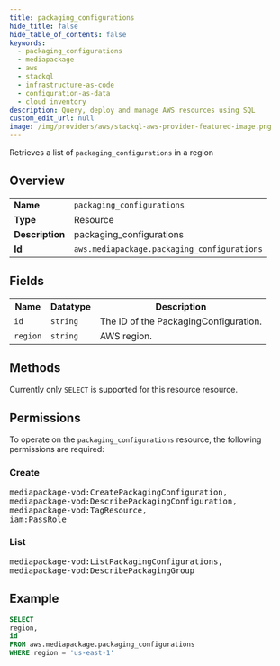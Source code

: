 ```yaml
---
title: packaging_configurations
hide_title: false
hide_table_of_contents: false
keywords:
  - packaging_configurations
  - mediapackage
  - aws
  - stackql
  - infrastructure-as-code
  - configuration-as-data
  - cloud inventory
description: Query, deploy and manage AWS resources using SQL
custom_edit_url: null
image: /img/providers/aws/stackql-aws-provider-featured-image.png
---
```

Retrieves a list of <code>packaging_configurations</code> in a region

## Overview
<table><tbody>
<tr><td><b>Name</b></td><td><code>packaging_configurations</code></td></tr>
<tr><td><b>Type</b></td><td>Resource</td></tr>
<tr><td><b>Description</b></td><td>packaging_configurations</td></tr>
<tr><td><b>Id</b></td><td><code>aws.mediapackage.packaging_configurations</code></td></tr>
</tbody></table>

## Fields
<table><tbody>
<tr><th>Name</th><th>Datatype</th><th>Description</th></tr>
<tr><td><code>id</code></td><td><code>string</code></td><td>The ID of the PackagingConfiguration.</td></tr>
<tr><td><code>region</code></td><td><code>string</code></td><td>AWS region.</td></tr>

</tbody></table>

## Methods
Currently only <code>SELECT</code> is supported for this resource resource.

## Permissions

To operate on the <code>packaging_configurations</code> resource, the following permissions are required:

### Create
<pre>
mediapackage-vod:CreatePackagingConfiguration,
mediapackage-vod:DescribePackagingConfiguration,
mediapackage-vod:TagResource,
iam:PassRole</pre>

### List
<pre>
mediapackage-vod:ListPackagingConfigurations,
mediapackage-vod:DescribePackagingGroup</pre>


## Example
```sql
SELECT
region,
id
FROM aws.mediapackage.packaging_configurations
WHERE region = 'us-east-1'
```
